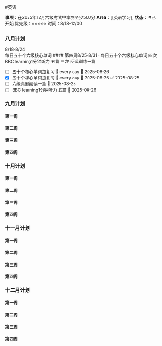 #英语



**事项**：在2025年12月六级考试中拿到至少500分
**Area**：[[英语学习]]
**状态**： #已开始
优先级：⭐⭐⭐⭐⭐ 
时间：8/18-12/00


### 八月计划
8/18-8/24   
每日五十个六级核心单词 
	#### 第四周8/25-8/31 ·
每日五十个六级核心单词 
四次 BBC learning1分钟听力 五篇
三次 阅读训练一篇
- [ ] 五十个核心单词加复习 🔁 every day 📅 2025-08-26
- [x] 五十个核心单词加复习 🔁 every day 📅 2025-08-25 ✅ 2025-08-25
- [ ] 六级真题阅读一篇 📅 2025-08-25
- [ ] BBC learning1分钟听力 五篇  📅 2025-08-26
### 九月计划
#### 第一周
#### 第二周
#### 第三周
#### 第四周
### 十月计划
#### 第一周
#### 第二周
#### 第三周
#### 第四周
### 十一月计划
#### 第一周
#### 第二周
#### 第三周
#### 第四周
### 十二月计划
#### 第一周
#### 第二周
#### 第三周
#### 第四周

